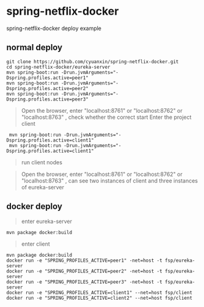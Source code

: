 # spring-netflix-docker
spring-netflix-docker deploy example

## normal deploy
```
git clone https://github.com/cyuanxin/spring-netflix-docker.git
cd spring-netflix-docker/eureka-server
mvn spring-boot:run -Drun.jvmArguments="-Dspring.profiles.active=peer1"
mvn spring-boot:run -Drun.jvmArguments="-Dspring.profiles.active=peer2"
mvn spring-boot:run -Drun.jvmArguments="-Dspring.profiles.active=peer3"
```

> Open the browser, enter "localhost:8761" or "localhost:8762" or "localhost:8763"  , check whether the correct start
> Enter the project client
```
 mvn spring-boot:run -Drun.jvmArguments="-Dspring.profiles.active=client1"
 mvn spring-boot:run -Drun.jvmArguments="-Dspring.profiles.active=client1"
  ```
 > run client nodes

 > Open the browser, enter "localhost:8761" or "localhost:8762" or "localhost:8763"  , can see two instances of client and three instances of eureka-server

## docker deploy
> enter eureka-server
  ```
mvn package docker:build
  ```
> enter client
```
mvn package docker:build
docker run -e "SPRING_PROFILES_ACTIVE=peer1" -net=host -t fsp/eureka-server
docker run -e "SPRING_PROFILES_ACTIVE=peer2" -net=host -t fsp/eureka-server
docker run -e "SPRING_PROFILES_ACTIVE=peer3" -net=host -t fsp/eureka-server
docker run -e "SPRING_PROFILES_ACTIVE=client1" --net=host fsp/client
docker run -e "SPRING_PROFILES_ACTIVE=client2" --net=host fsp/client
```
